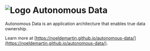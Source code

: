 # ![Logo](https://noeldemartin.github.io/autonomous-data/icons/favicon-32x32.png) Autonomous Data

Autonomous Data is an application architecture that enables true data ownership.

Learn more at [https://noeldemartin.github.io/autonomous-data/](https://noeldemartin.github.io/autonomous-data/).
